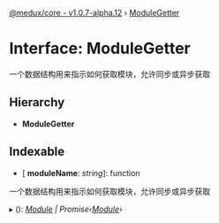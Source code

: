 [@medux/core - v1.0.7-alpha.12](../README.md) › [ModuleGetter](modulegetter.md)

# Interface: ModuleGetter

一个数据结构用来指示如何获取模块，允许同步或异步获取

## Hierarchy

* **ModuleGetter**

## Indexable

* \[ **moduleName**: *string*\]: function

一个数据结构用来指示如何获取模块，允许同步或异步获取

▸ (): *[Module](module.md) | Promise‹[Module](module.md)›*
